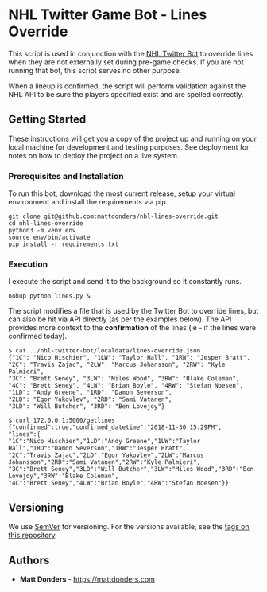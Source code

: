 # NHL Twitter Game Bot - Lines Override

This script is used in conjunction with the [
NHL Twitter Bot](https://github.com/mattdonders/nhl-twitter-bot) to override lines when they are not externally set during pre-game checks. If you are not running that bot, this script serves no other purpose.

When a lineup is confirmed, the script will perform validation against the NHL API to be sure the players specified exist and are spelled correctly.

## Getting Started

These instructions will get you a copy of the project up and running on your local machine for development and testing purposes. See deployment for notes on how to deploy the project on a live system.

### Prerequisites and Installation

To run this bot, download the most current release, setup your virtual environment and install the requirements via pip.

```
git clone git@github.com:mattdonders/nhl-lines-override.git
cd nhl-lines-override
python3 -m venv env
source env/bin/activate
pip install -r requirements.txt
```

### Execution

I execute the script and send it to the background so it constantly runs.
```
nohup python lines.py &
```

The script modifies a file that is used by the Twitter Bot to override lines, but can also be hit via API directly (as per the examples below). The API provides more context to the **confirmation** of the lines (ie - if the lines were confirmed today).
```
$ cat ../nhl-twitter-bot/localdata/lines-override.json
{"1C": "Nico Hischier", "1LW": "Taylor Hall", "1RW": "Jesper Bratt",
"2C": "Travis Zajac", "2LW": "Marcus Johansson", "2RW": "Kyle Palmieri",
"3C": "Brett Seney", "3LW": "Miles Wood", "3RW": "Blake Coleman",
"4C": "Brett Seney", "4LW": "Brian Boyle", "4RW": "Stefan Noesen",
"1LD": "Andy Greene", "1RD": "Damon Severson",
"2LD": "Egor Yakovlev", "2RD": "Sami Vatanen",
"3LD": "Will Butcher", "3RD": "Ben Lovejoy"}

$ curl 172.0.0.1:5000/getlines
{"confirmed":true,"confirmed_datetime":"2018-11-30 15:29PM",
"lines":{
"1C":"Nico Hischier","1LD":"Andy Greene","1LW":"Taylor Hall","1RD":"Damon Severson","1RW":"Jesper Bratt",
"2C":"Travis Zajac","2LD":"Egor Yakovlev","2LW":"Marcus Johansson","2RD":"Sami Vatanen","2RW":"Kyle Palmieri",
"3C":"Brett Seney","3LD":"Will Butcher","3LW":"Miles Wood","3RD":"Ben Lovejoy","3RW":"Blake Coleman",
"4C":"Brett Seney","4LW":"Brian Boyle","4RW":"Stefan Noesen"}}
```


## Versioning

We use [SemVer](http://semver.org/) for versioning. For the versions available, see the [tags on this repository](https://github.com/mattdonders/nhl-lines-override/tags).

## Authors

* **Matt Donders** - https://mattdonders.com
